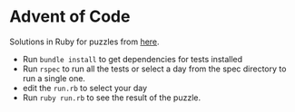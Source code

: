 # Advent of Code

Solutions in Ruby for puzzles from [here](https://adventofcode.com/2023).

- Run `bundle install` to get dependencies for tests installed
- Run `rspec` to run all the tests or select a day from the spec directory to run a single one.
- edit the `run.rb` to select your day
- Run `ruby run.rb` to see the result of the puzzle.
